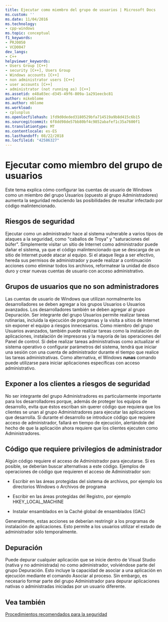 ```yaml
---
title: Ejecutar como miembro del grupo de usuarios | Microsoft Docs
ms.custom: ''
ms.date: 11/04/2016
ms.technology:
- cpp-windows
ms.topic: conceptual
f1_keywords:
- PRJ0050
- VCD0047
dev_langs:
- C++
helpviewer_keywords:
- Users Group [C++]
- security [C++], Users Group
- Windows accounts [C++]
- non administrator users [C++]
- user accounts [C++]
- administrator (not running as) [C++]
ms.assetid: e48a03ec-d345-49f6-809a-1a291eecbc81
author: mikeblome
ms.author: mblome
ms.workload:
- cplusplus
ms.openlocfilehash: 1fd9d0deded3180529bfa714519a9b8d415c6b15
ms.sourcegitcommit: 6f8dd98de57bb80bf4c9852abafef1c35a7600f1
ms.translationtype: MT
ms.contentlocale: es-ES
ms.lasthandoff: 08/22/2018
ms.locfileid: "42586327"
---
```

# <a name="running-as-a-member-of-the-users-group"></a>Ejecutar como miembro del grupo de usuarios
Este tema explica cómo configurar las cuentas de usuario de Windows como un miembro del grupo Usuarios (opuesto al grupo Administradores) aumenta la seguridad reduciendo las posibilidades de resultar infectado por código malintencionado.  
  
## <a name="security-risks"></a>Riesgos de seguridad  
 Ejecutar como un administrador hace al sistema vulnerable a varios tipos de ataques a la seguridad, como "caballos de Troya" y "saturaciones del búfer". Simplemente visitar un sitio de Internet como administrador puede dañar el sistema, ya que el código malintencionado que se descarga de un sitio de Internet puede atacar al equipo. Si el ataque llega a ser efectivo, hereda sus permisos de administrador y puede realizar a continuación acciones como eliminar todos los archivos, reformatear la unidad de disco duro y crear nuevas cuentas de usuario con acceso administrativo.  
  
## <a name="non-administrator-user-groups"></a>Grupos de usuarios que no son administradores  
 Las cuentas de usuario de Windows que utilizan normalmente los desarrolladores se deben agregar a los grupos Usuarios o Usuarios avanzados. Los desarrolladores también se deben agregar al grupo Depuración. Ser integrante del grupo Usuarios permite realizar tareas rutinarias, incluida la ejecución de programas y la visita a sitios de Internet sin exponer el equipo a riesgos innecesarios. Como miembro del grupo Usuarios avanzados, también puede realizar tareas como la instalación de aplicaciones, instalación de impresoras y la mayoría de las operaciones del Panel de control. Si debe realizar tareas administrativas como actualizar el sistema operativo o configurar parámetros del sistema, tendrá que iniciar una sesión con una cuenta de administrador durante el tiempo que realice las tareas administrativas. Como alternativa, el Windows **runas** comando puede utilizarse para iniciar aplicaciones específicas con acceso administrativo.  
  
## <a name="exposing-customers-to-security-risks"></a>Exponer a los clientes a riesgos de seguridad  
 No ser integrante del grupo Administradores es particularmente importante para los desarrolladores porque, además de proteger los equipos de desarrollo, evita que éstos escriban sin querer código que requiera que los clientes se unan al grupo Administradores para ejecutar las aplicaciones que desarrolla. Si durante el desarrollo se introduce código que requiere acceso de administrador, fallará en tiempo de ejecución, alertándole del hecho de que la aplicación ahora requiere que los clientes ejecuten como Administradores.  
  
## <a name="code-that-requires-administrator-privileges"></a>Código que requiere privilegios de administrador  
 Algún código requiere el acceso de Administrador para ejecutarse. Si es posible, se deberían buscar alternativas a este código. Ejemplos de operaciones de código que requieren el acceso de Administrador son:  
  
-   Escribir en las áreas protegidas del sistema de archivos, por ejemplo los directorios Windows o Archivos de programa  
  
-   Escribir en las áreas protegidas del Registro, por ejemplo HKEY_LOCAL_MACHINE  
  
-   Instalar ensamblados en la Caché global de ensamblados (GAC)  
  
 Generalmente, estas acciones se deberían restringir a los programas de instalación de aplicaciones. Esto permite a los usuarios utilizar el estado de administrador sólo temporalmente.  
  
## <a name="debugging"></a>Depuración  
 Puede depurar cualquier aplicación que se inicie dentro de Visual Studio (nativa y no administrada) no como administrador, volviéndose parte del grupo Depuración. Esto incluye la capacidad de asociar a una aplicación en ejecución mediante el comando Asociar al proceso. Sin embargo, es necesario formar parte del grupo Administrador para depurar aplicaciones nativas o administradas iniciadas por un usuario diferente.  
  
## <a name="see-also"></a>Vea también  
 [Procedimientos recomendados para la seguridad](security-best-practices-for-cpp.md)